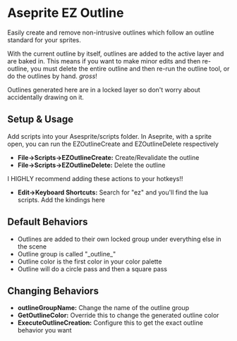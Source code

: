 # Aseprite EZ Outline

Easily create and remove non-intrusive outlines which follow an outline standard for your sprites. 

With the current outline by itself, outlines are added to the active layer and are baked in. This means if you want to make minor edits and then re-outline, you must delete the entire outline and then re-run the outline tool, or do the outlines by hand. _gross_!

Outlines generated here are in a locked layer so don't worry about accidentally drawing on it.


## Setup & Usage

Add scripts into your Asesprite/scripts folder. 
In Aseprite, with a sprite open, you can run the EZOutlineCreate and EZOutlineDelete respectively
- <b>File->Scripts->EZOutlineCreate:</b> Create/Revalidate the outline
- <b>File->Scripts->EZOutlineDelete:</b> Delete the outline

I HIGHLY recommend adding these actions to your hotkeys!!
- <b>Edit->Keyboard Shortcuts:</b> Search for "ez" and you'll find the lua scripts. Add the kindings here

## Default Behaviors

- Outlines are added to their own locked group under everything else in the scene
- Outline group is called "\_outline_"
- Outline color is the first color in your color palette
- Outline will do a circle pass and then a square pass

## Changing Behaviors

- <b>outlineGroupName:</b> Change the name of the outline group
- <b>GetOutlineColor:</b> Override this to change the generated outline color
- <b>ExecuteOutlineCreation:</b> Configure this to get the exact outline behavior you want
